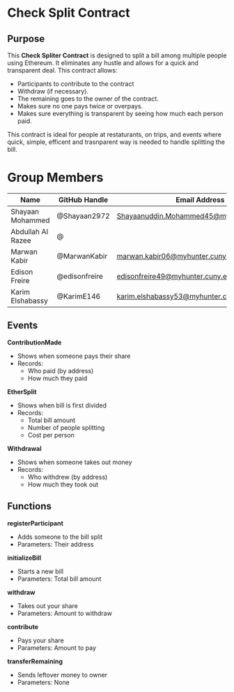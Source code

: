 # Check Split Contract

## Purpose

This **Check Spliter Contract** is designed to split a bill among multiple people using Ethereum. It eliminates any hustle and allows for a quick and transparent deal. This contract allows:

- Participants to contribute to the contract
- Withdraw (if necessary).
- The remaining goes to the owner of the contract.
- Makes sure no one pays twice or overpays.
- Makes sure everything is transparent by seeing how much each person paid.

This contract is ideal for people at restaturants, on trips, and events where quick, simple, efficent and trasnparent way is needed to handle splitting the bill.

# Group Members
| Name           | GitHub Handle       | Email Address        |
|----------------|---------------------|----------------------|
| Shayaan Mohammed | @Shayaan2972     | Shayaanuddin.Mohammed45@myhunter.cuny.edu |
| Abdullah Al Razee| @   |  |
| Marwan Kabir     | @MarwanKabir     | marwan.kabir06@myhunter.cuny.edu |
| Edison Freire    | @edisonfreire  | edisonfreire49@myhunter.cuny.edu |
| Karim Elshabassy | @KarimE146   | karim.elshabassy53@myhunter.cuny.edu |

## Events

**ContributionMade**
- Shows when someone pays their share
- Records:
  - Who paid (by address)
  - How much they paid

**EtherSplit**
- Shows when bill is first divided
- Records:
  - Total bill amount
  - Number of people splitting
  - Cost per person

**Withdrawal**
- Shows when someone takes out money
- Records:
  - Who withdrew (by address)
  - How much they took out

## Functions

**registerParticipant**
- Adds someone to the bill split
- Parameters: Their address

**initializeBill**
- Starts a new bill
- Parameters: Total bill amount

**withdraw**
- Takes out your share
- Parameters: Amount to withdraw

**contribute**
- Pays your share
- Parameters: Amount to pay

**transferRemaining**
- Sends leftover money to owner
- Parameters: None
